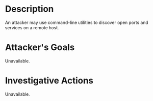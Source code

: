 # Description
An attacker may use command-line utilities to discover open ports and services on a remote host.
# Attacker's Goals
Unavailable.
# Investigative Actions
Unavailable.
